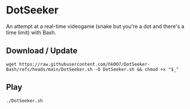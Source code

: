 # DotSeeker
An attempt at a real-time videogame (snake but you're a dot and there's a time limit) with Bash.      

## Download / Update
```console
wget https://raw.githubusercontent.com/hk0O7/DotSeeker-Bash/refs/heads/main/DotSeeker.sh -O DotSeeker.sh && chmod +x "$_"
```
## Play
```console
./DotSeeker.sh
```
